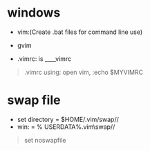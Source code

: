 # windows

- vim:(Create .bat files for command line use)
- gvim

- .vimrc: is ____vimrc


> .vimrc using: open vim, :echo $MYVIMRC 



# swap file

- set directory = $HOME/.vim/swap//
- win: = % USERDATA%\.vim\swap//

> set noswapfile

